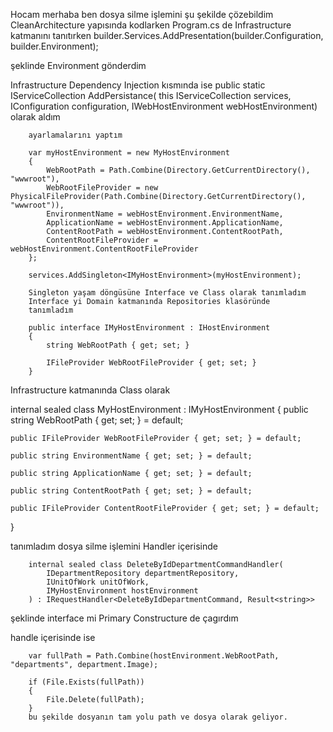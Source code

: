 Hocam merhaba
ben dosya silme işlemini şu şekilde çözebildim
CleanArchitecture yapısında kodlarken
Program.cs de
Infrastructure katmanını tanıtırken
builder.Services.AddPresentation(builder.Configuration, builder.Environment);

şeklinde Environment gönderdim

Infrastructure Dependency Injection kısmında ise
public static IServiceCollection AddPersistance(
        this IServiceCollection services,
        IConfiguration configuration,
        IWebHostEnvironment webHostEnvironment)
        olarak aldım


        ayarlamalarını yaptım

        var myHostEnvironment = new MyHostEnvironment
        {
            WebRootPath = Path.Combine(Directory.GetCurrentDirectory(), "wwwroot"),
            WebRootFileProvider = new PhysicalFileProvider(Path.Combine(Directory.GetCurrentDirectory(), "wwwroot")),
            EnvironmentName = webHostEnvironment.EnvironmentName,
            ApplicationName = webHostEnvironment.ApplicationName,
            ContentRootPath = webHostEnvironment.ContentRootPath,
            ContentRootFileProvider = webHostEnvironment.ContentRootFileProvider
        };

        services.AddSingleton<IMyHostEnvironment>(myHostEnvironment);

        Singleton yaşam döngüsüne Interface ve Class olarak tanımladım
        Interface yi Domain katmanında Repositories klasöründe
        tanımladım

        public interface IMyHostEnvironment : IHostEnvironment
        {
            string WebRootPath { get; set; }

            IFileProvider WebRootFileProvider { get; set; }
        }


Infrastructure katmanında Class olarak


internal sealed class MyHostEnvironment : IMyHostEnvironment
{
    public string WebRootPath { get; set; } = default;

    public IFileProvider WebRootFileProvider { get; set; } = default;

    public string EnvironmentName { get; set; } = default;

    public string ApplicationName { get; set; } = default;

    public string ContentRootPath { get; set; } = default;

    public IFileProvider ContentRootFileProvider { get; set; } = default;
}

tanımladım
dosya silme işlemini Handler içerisinde


        internal sealed class DeleteByIdDepartmentCommandHandler(
            IDepartmentRepository departmentRepository,
            IUnitOfWork unitOfWork,
            IMyHostEnvironment hostEnvironment
        ) : IRequestHandler<DeleteByIdDepartmentCommand, Result<string>>

şeklinde interface mi Primary Constructure de çagırdım

handle içerisinde ise
 
        var fullPath = Path.Combine(hostEnvironment.WebRootPath, "departments", department.Image);

        if (File.Exists(fullPath))
        {
            File.Delete(fullPath);
        }
        bu şekilde dosyanın tam yolu path ve dosya olarak geliyor.
